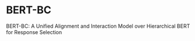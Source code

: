 # BERT-BC
BERT-BC: A Unified Alignment and Interaction Model over Hierarchical BERT for Response Selection

